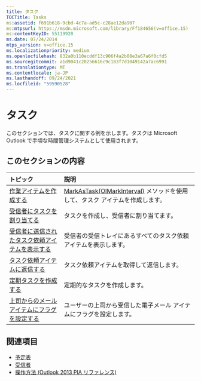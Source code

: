 ```yaml
---
title: タスク
TOCTitle: Tasks
ms:assetid: f691b618-9cbd-4c7a-ad5c-c28ae12da907
ms:mtpsurl: https://msdn.microsoft.com/library/Ff184656(v=office.15)
ms:contentKeyID: 55119928
ms.date: 07/24/2014
mtps_version: v=office.15
ms.localizationpriority: medium
ms.openlocfilehash: 832a0b110ecddf13c906f4a2b08e3a67a6f0cfd5
ms.sourcegitcommit: a1d9041c20256616c9c183f7d1049142a7ac6991
ms.translationtype: MT
ms.contentlocale: ja-JP
ms.lasthandoff: 09/24/2021
ms.locfileid: "59590528"
---
```

# <a name="tasks"></a>タスク

このセクションでは、タスクに関する例を示します。タスクは Microsoft Outlook で手頃な時間管理システムとして使用されます。

## <a name="in-this-section"></a>このセクションの内容

|トピック|説明|
|:----|:----------|
|[作業アイテムを作成する](how-to-create-a-task-item.md)  |[MarkAsTask(OlMarkInterval)](https://msdn.microsoft.com/library/bb609068\(v=office.15\)) メソッドを使用して、タスク アイテムを作成します。|
|[受信者にタスクを割り当てる](how-to-assign-a-task-to-a-recipient.md)  |タスクを作成し、受信者に割り当てます。|
|[受信者に送信されたタスク依頼アイテムを表示する](how-to-display-the-task-request-items-sent-to-a-recipient.md)  |受信者の受信トレイにあるすべてのタスク依頼アイテムを表示します。|
|[タスク依頼アイテムに返信する](how-to-respond-to-a-task-request-item.md)  |タスク依頼アイテムを取得して返信します。|
|[定期タスクを作成する](how-to-create-a-recurring-task.md)  |定期的なタスクを作成します。|
|[上司からのメール アイテムにフラグを設定する](how-to-flag-mail-items-from-a-manager-for-follow-up.md)  |ユーザーの上司から受信した電子メール アイテムにフラグを設定します。|


## <a name="see-also"></a>関連項目

- [予定表](calendar.md)
- [受信者](recipients.md)
- [操作方法 (Outlook 2013 PIA リファレンス)](how-do-i-outlook-2013-pia-reference.md)

